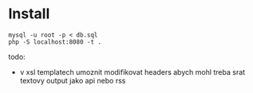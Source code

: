 # Install

```
mysql -u root -p < db.sql
php -S localhost:8080 -t .
```

todo:
 - v xsl templatech umoznit modifikovat headers abych mohl treba srat textovy output jako api nebo rss